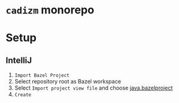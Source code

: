 # `cadizm` monorepo

# Setup

## IntelliJ

1. `Import Bazel Project`
2. Select repository root as Bazel workspace
3. Select `Import project view file` and choose [java.bazelproject](./java.bazelproject)
4. `Create`
